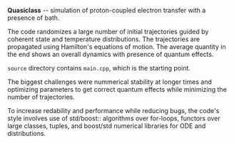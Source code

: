 **Quasiclass** -- simulation of proton-coupled electron transfer with a presence of bath.

The code randomizes a large number of initial trajectories guided by coherent state and temperature distributions. The trajectories are propagated using Hamilton's equations of motion. The average quantity in the end shows an overall dynamics with presence of quantum effects.

`source` directory contains `main.cpp`, which is the starting point.

The biggest challenges were nummerical stability at longer times and optimizing parameters to get correct quantum effects while minimizing the number of trajectories.

To increase redability and performance while reducing bugs, the code's style involves use of std/boost:: algorithms over for-loops, functors over large classes, tuples, and boost/std numerical libraries for ODE and distributions.

